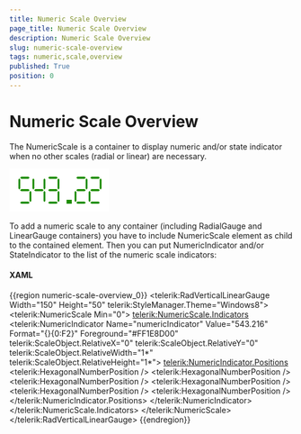 ```yaml
---
title: Numeric Scale Overview
page_title: Numeric Scale Overview
description: Numeric Scale Overview
slug: numeric-scale-overview
tags: numeric,scale,overview
published: True
position: 0
---
```


# Numeric Scale Overview

The NumericScale is a container to display numeric and/or state indicator when no other scales (radial or linear) are necessary.

![](images/NumericIndicator.png)

To add a numeric scale to any container (including RadialGauge and LinearGauge containers) you have to include NumericScale element as child to the contained element. Then you can put NumericIndicator and/or StateIndicator to the list of the numeric scale indicators:

#### __XAML__
{{region numeric-scale-overview_0}}
	<telerik:RadVerticalLinearGauge Width="150" Height="50" telerik:StyleManager.Theme="Windows8">
	    <telerik:NumericScale Min="0">
	        <telerik:NumericScale.Indicators>
	            <telerik:NumericIndicator Name="numericIndicator" Value="543.216" 
	                    Format="{}{0:F2}"
	                    Foreground="#FF1E8D00"
	                    telerik:ScaleObject.RelativeX="0"
	                    telerik:ScaleObject.RelativeY="0"
	                    telerik:ScaleObject.RelativeWidth="1*" 
	                    telerik:ScaleObject.RelativeHeight="1*">
	                <telerik:NumericIndicator.Positions>
	                    <telerik:HexagonalNumberPosition />
	                    <telerik:HexagonalNumberPosition />
	                    <telerik:HexagonalNumberPosition />
	                    <telerik:HexagonalNumberPosition />
	                    <telerik:HexagonalNumberPosition />
	                    <telerik:HexagonalNumberPosition />
	                </telerik:NumericIndicator.Positions>
	            </telerik:NumericIndicator>
	        </telerik:NumericScale.Indicators>
	    </telerik:NumericScale>
	</telerik:RadVerticalLinearGauge>
{{endregion}}